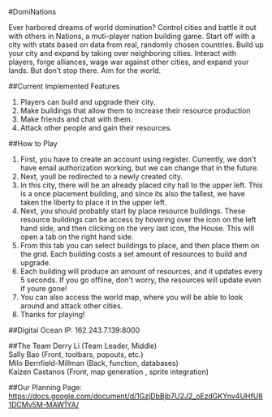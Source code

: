 #DomiNations

Ever harbored dreams of world domination? Control cities and battle it out with others in Nations, a muti-player nation building game. Start off with a city with stats based on data from real, randomly chosen countries. Build up your city and expand by taking over neighboring cities. Interact with  players, forge alliances, wage war against other cities, and expand your lands. But don't stop there. Aim for the world.

##Current Implemented Features
1. Players can build and upgrade their city.
2. Make buildings that allow them to increase their resource production
3. Make friends and chat with them.
4. Attack other people and gain their resources.

##How to Play
1. First, you have to create an account using register. Currently, we don't have email authorization working, but we can change that in the future.
2. Next, youll be redirected to a newly created city.
3. In this city, there will be an already placed city hall to the upper left. This is a once placement building, and since its also the tallest, we have taken the liberty to place it in the upper left.
4. Next, you should probably start by place resource buildings. These resource buildings can be access by hovering over the icon on the left hand side, and then clicking on the very last icon, the House. This will open a tab on the right hand side.
5. From this tab you can select buildings to place, and then place them on the grid. Each building costs a set amount of resources to build and upgrade.
6. Each building will produce an amount of resources, and it updates every 5 seconds. If you go offline, don't worry, the resources will update even if youre gone!
6. You can also access the world map, where you will be able to look around and attack other cities.
7. Thanks for playing!

##Digital Ocean IP:
162.243.7.139:8000

##The Team
Derry Li (Team Leader, Middle)  
Sally Bao	(Front, toolbars, popouts, etc.)  
Milo Bernfield-Millman (Back, function, databases)  
Kaizen Castanos	(Front, map generation , sprite integration)  

##Our Planning Page:
https://docs.google.com/document/d/1GzjDbBjb7U2J2_oEzdGKYnv4UHfU81DCMv5M-MAW1YA/







